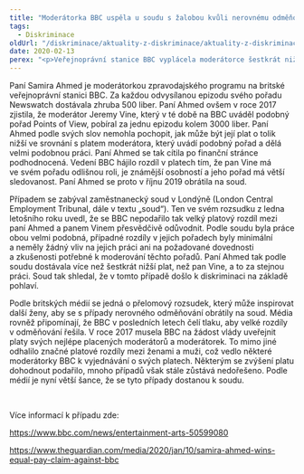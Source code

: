 ```yaml
---
title: "Moderátorka BBC uspěla u soudu s žalobou kvůli nerovnému odměňování"
tags:
  - Diskriminace
oldUrl: "/diskriminace/aktuality-z-diskriminace/aktuality-z-diskriminace-2020/moderatorka-bbc-uspela-u-soudu-s-zalobou-kvuli-nerovnemu-odmenovani/"
date: 2020-02-13
perex: "<p>Veřejnoprávní stanice BBC vyplácela moderátorce šestkrát nižší mzdu, než jakou pobíral jiný moderátor. Podle britského soudu to bylo diskriminační, protože šlo o stejnou práci.</p>"
---
```


<!-- imported from the old website -->

<p>Paní Samira Ahmed je moderátorkou zpravodajského programu na britské veřejnoprávní stanici BBC. Za každou odvysílanou epizodu svého pořadu Newswatch dostávala zhruba 500 liber. Paní Ahmed ovšem v roce 2017 zjistila, že moderátor Jeremy Vine, který v té době na BBC uváděl podobný pořad Points of View, pobíral za jednu epizodu kolem 3000 liber. Paní Ahmed podle svých slov nemohla pochopit, jak může být její plat o tolik nižší ve srovnání s platem moderátora, který uvádí podobný pořad a dělá velmi podobnou práci. Paní Ahmed se tak cítila po finanční stránce podhodnocená. Vedení BBC hájilo rozdíl v platech tím, že pan Vine má ve svém pořadu odlišnou roli, je známější osobností a jeho pořad má větší sledovanost. Paní Ahmed se proto v říjnu 2019 obrátila na soud.</p> <p>Případem se zabýval zaměstnanecký soud v Londýně (London Central Employment Tribunal, dále v textu „soud“). Ten ve svém rozsudku z ledna letošního roku uvedl, že se BBC nepodařilo tak velký platový rozdíl mezi paní Ahmed a panem Vinem přesvědčivě odůvodnit. Podle soudu byla práce obou velmi podobná, případné rozdíly v jejich pořadech byly minimální a neměly žádný vliv na jejich práci ani na požadované dovednosti a zkušenosti potřebné k moderování těchto pořadů. Paní Ahmed tak podle soudu dostávala více než šestkrát nižší plat, než pan Vine, a to za stejnou práci. Soud tak shledal, že v tomto případě došlo k diskriminaci na základě pohlaví.</p> <p>Podle britských médií se jedná o přelomový rozsudek, který může inspirovat další ženy, aby se s případy nerovného odměňování obrátily na soud. Média rovněž připomínají, že BBC v posledních letech čelí tlaku, aby velké rozdíly v odměňování řešila. V roce 2017 musela BBC na žádost vlády uveřejnit platy svých nejlépe placených moderátorů a moderátorek. To mimo jiné odhalilo značné platové rozdíly mezi ženami a muži, což vedlo některé moderátorky BBC k vyjednávání o svých platech. Některým se zvýšení platu dohodnout podařilo, mnoho případů však stále zůstává nedořešeno. Podle médií je nyní větší šance, že se tyto případy dostanou k soudu.</p> <p> </p> <p>Více informací k případu zde:</p> <p><a href="https://www.bbc.com/news/entertainment-arts-50599080" target="_blank">https://www.bbc.com/news/entertainment-arts-50599080</a></p> <p><a href="https://www.theguardian.com/media/2020/jan/10/samira-ahmed-wins-equal-pay-claim-against-bbc" target="_blank">https://www.theguardian.com/media/2020/jan/10/samira-ahmed-wins-equal-pay-claim-against-bbc</a></p>

